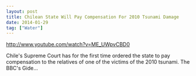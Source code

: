 ```yaml
---
layout: post
title: Chilean State Will Pay Compensation For 2010 Tsunami Damage
date: 2014-01-29
tag: ["Water"]
---
```


http://www.youtube.com/watch?v=ME_UWpvCBD0  

Chile's Supreme Court has for the first time ordered the state to pay compensation to the relatives of one of the victims of the 2010 tsunami. The BBC's Gide...
